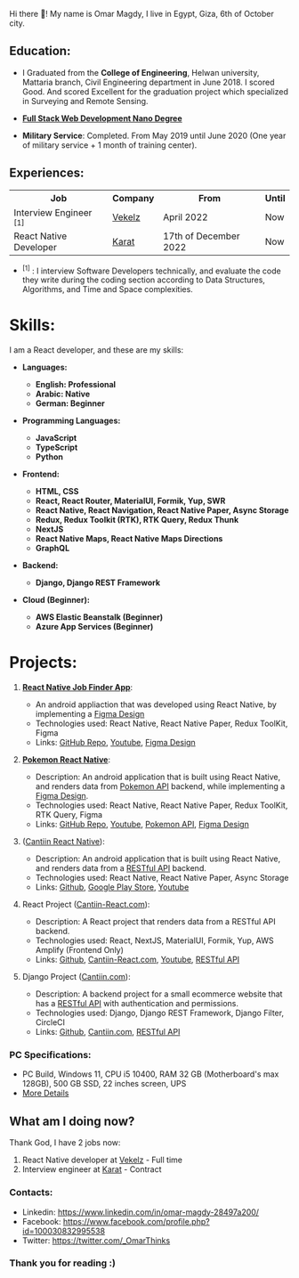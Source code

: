 Hi there 👋! My name is Omar Magdy, I live in Egypt,
Giza, 6th of October city.

## Education:

- I Graduated from the **College of Engineering**, Helwan university,
  Mattaria branch, Civil Engineering department in June 2018. I scored Good. And scored Excellent for the graduation project
  which specialized in Surveying and Remote Sensing.
- **[Full Stack Web Development Nano Degree](https://graduation.udacity.com/confirm/ELAEXGHP)**

- **Military Service**: Completed. From May 2019 until June 2020 (One year of military service + 1 month of training center).

## Experiences:

<table>
<tr>
<th>Job</th>
<th>Company</th>
<th>From</th>
<th>Until</th>
</tr>

<tr>
<td>Interview Engineer <sup>[1]</sup></td>
<td><a href="https://www.vekelz.com/">Vekelz</a></td>
<td>April 2022</td>
<td>Now</td>
</tr>

<tr>
<td>React Native Developer</td>
<td><a href="https://karat.com/">Karat</a></td>
<td>17th of December 2022</td>
<td>Now</td>
</tr>

</table>

- <sup>[1]</sup> : I interview Software Developers technically,
  and evaluate the code they write during the coding section
  according to Data Structures, Algorithms, and Time and Space
  complexities.

# Skills:

I am a React developer, and these are my skills:

<b>

- Languages:

  - English: Professional
  - Arabic: Native
  - German: Beginner

- Programming Languages:

  - JavaScript
  - TypeScript
  - Python

- Frontend:

  - HTML, CSS
  - React, React Router, MaterialUI, Formik, Yup, SWR
  - React Native, React Navigation, React Native Paper, Async Storage
  - Redux, Redux Toolkit (RTK), RTK Query, Redux Thunk
  - NextJS
  - React Native Maps, React Native Maps Directions
  - GraphQL

- Backend:

  - Django, Django REST Framework

- Cloud (Beginner):
  - AWS Elastic Beanstalk (Beginner)
  - Azure App Services (Beginner)

</b>

# Projects:

1. **[React Native Job Finder App](https://github.com/OmarThinks/React-Native-Job-Finder-App)**:

   - An android appliaction that was developed using React Native, by implementing a [Figma Design](https://www.figma.com/file/MhW5fBvYX41AITpgRwFDzc/React-Developer-Task-2022)
   - Technologies used: React Native, React Native Paper, Redux ToolKit, Figma
   - Links: [GitHub Repo](https://github.com/OmarThinks/React-Native-Job-Finder-App), [Youtube](https://www.youtube.com/watch?v=cr00PrrGccs), [Figma Design](https://www.figma.com/file/MhW5fBvYX41AITpgRwFDzc/React-Developer-Task-2022)

2. **[Pokemon React Native](https://github.com/OmarThinks/Pokemon-React-Native)**:

   - Description: An android application that is built using React Native, and renders data from [Pokemon API](https://pokeapi.co/docs/v2) backend, while implementing a [Figma Design](https://www.figma.com/community/file/1169058964714403349).
   - Technologies used: React Native, React Native Paper, Redux ToolKit, RTK Query, Figma
   - Links: [GitHub Repo](https://github.com/OmarThinks/Pokemon-React-Native), [Youtube](https://www.youtube.com/watch?v=iATI7d0WdeI), [Pokemon API](https://pokeapi.co/docs/v2), [Figma Design](https://www.figma.com/community/file/1169058964714403349)

3. ([Cantiin React Native](https://github.com/OmarThinks/Cantiin-React-Native)):

   - Description: An android application that is built using React Native, and renders data from a [RESTful API](https://www.cantiin.com/api/) backend.
   - Technologies used: React Native, React Native Paper, Async Storage
   - Links: [Github](https://github.com/OmarThinks/Cantiin-React-Native), [Google Play Store](https://play.google.com/store/apps/details?id=com.cantiinreactnative), [Youtube](https://www.youtube.com/watch?v=16v0MCEKS-c)

4. React Project ([Cantiin-React.com](https://www.cantiin-react.com/)):

   - Description: A React project that renders data from a RESTful API backend.
   - Technologies used: React, NextJS, MaterialUI, Formik, Yup, AWS Amplify (Frontend Only)
   - Links: [Github](https://github.com/OmarThinks/Cantiin-React-NextJS), [Cantiin-React.com](https://www.cantiin-react.com/), [Youtube](https://www.youtube.com/watch?v=sBj2vWlMLfc), [RESTful API](https://www.cantiin.com/api/)

5. Django Project ([Cantiin.com](https://www.cantiin.com/)):
   - Description: A backend project for a small ecommerce website that
     has a [RESTful API](https://www.cantiin.com/api/) with authentication
     and permissions.
   - Technologies used: Django, Django REST Framework, Django Filter, CircleCI
   - Links: [Github](https://github.com/OmarThinks/cantiin_django), [Cantiin.com](https://www.cantiin.com/), [RESTful API](https://www.cantiin.com/api/)

### PC Specifications:

- PC Build, Windows 11, CPU i5 10400, RAM 32 GB (Motherboard's max 128GB),
  500 GB SSD, 22 inches screen, UPS
- [More Details](pc.md)

<!-- [Examples](examples/microservices.md)-->

## What am I doing now?

Thank God, I have 2 jobs now:

1. React Native developer at <a href="https://vekelz.com/">Vekelz</a> - Full time
2. Interview engineer at <a href="https://karat.com/">Karat</a> - Contract

<!--




# Frontend:

- HTML
	CSS,
	BootStrap
- Google Charts
- JavaScript / TypeScript
	- NPM and NodeJS
		- Axios
		- React
			- Context, Hooks
			- React Router
			- Material UI
			- Formik, Yup
			- NextJS
			- SWR
			- Example: [Github](https://github.com/OmarThinks/Cantiin-React-NextJS), [Cantiin-React.com](https://www.cantiin-react.com/), [Youtube](https://www.youtube.com/watch?v=sBj2vWlMLfc)
		- Redux
			- Redux Toolkit (RTK), RTK Query
			- Redux Thunk
		- React Native
			- React Native Paper
			- Async Storage
			- Note: I am using [Windows](pc.md)
			- Example: [Github](https://github.com/OmarThinks/Cantiin-React-Native),
			[Google Play Store](https://play.google.com/store/apps/details?id=com.cantiinreactnative),
			[Youtube](https://www.youtube.com/watch?v=16v0MCEKS-c)



# Backend

- Python
	- Django
	- Django REST Framework
	- Example: [Github](https://github.com/OmarThinks/cantiin_django), [Cantiin.com](https://www.cantiin.com/), [Browsable API](https://www.cantiin.com/api/)






# Cloud (Beginner):

- AWS (Beginner):
	- Elastic Beanstalk
		- Example:  [Github](https://github.com/OmarThinks/cantiin_django), [Deployment](http://cantiin-dev.us-east-2.elasticbeanstalk.com/)
- Azure App Services (Biginner)








, I am applying for React jobs.
And I am [building an example with Redux](https://github.com/OmarThinks/Cantiin-Redux).
-->

<!--

Thank God, I started working at <a href="https://karat.com/">Karat</a>.
And in my free time,
-->

<!--
<table>

<tr>
	<th>Title</th>
	<th>Job</th>
	<th>Company</th>
	<th>From</th>
	<th>To</th>
	<th>Duration</th>
	<th>Notes</th>
</tr>




<tr>
	<td>On-Board</td>
	<td>Interview Engineer</td>
	<td><a href="https://karat.com/">Karat</a></td>
	<th>April 2022</th>
	<th>June 2022</th>
	<td>2 Months</td>
	<td>I started the training</td>
</tr>


<tr>
	<td>Apprentice</td>
	<td>Interview Engineer</td>
	<td><a href="https://karat.com/">Karat</a></td>
	<th>June 2022</th>
	<th>August 2022</th>
	<td>2 Months</td>
	<td>I passed the initial training</td>
</tr>


<tr>
	<td>Expert</td>
	<td>Interview Engineer</td>
	<td><a href="https://karat.com/">Karat</a></td>
	<th>August 2022</th>
	<th>Now</th>
	<td>~</td>
	<td>I got promoted to Expert and started interviewing Software Developers</td>
</tr>



</table>
-->

<!--






## Backend:


- Python
	- Django, Django REST Framework, django_filter
	- Flask, SQLAlchemy, Pydantic
	- unittest, pytest
	- pymongo, redis-py
	- pika, celery
	- [Examples](examples/python.md)
	- [Cantiin.com](https://www.cantiin.com/)





## Others:
- Git, Github
- Postman
- Waterfall and Agile Frameworks
- Docker, Docker Compose
- RabbitMQ
- CircleCI
- [Examples](examples/microservices.md)











- PHP
	- Laravel, Eloquent, Blade
	- [Example](https://github.com/OmarThinks/Laravel-Project)
- C#
	- ASP.NET Core:
		- NuGet, Razor Pages, MVC, Web API, Blazor
		- Entity Framework, Code generator, Identity
		- [Examples](examples/cs.md)
- JavaScript
	- ExpressJS, EJS
	- Mongoose, Sequelize
	- Mocha, Chai
	- [Example](https://github.com/OmarThinks/expressjs_mongo_project)

-->

<!--

- Architecture:
-->

<!--

## AWS (Beginner):
- Amplify
- Lambda
- [Examples](examples/aws.md)

-->

<!-- DynamoDB -->

<!--








## Backend:


- [Python](https://www.w3schools.com/python/)
	- [Django](https://docs.djangoproject.com),
	[Django REST Framework](https://www.django-rest-framework.org/) (DRF),
	[django_filter](https://django-filter.readthedocs.io/en/stable/guide/rest_framework.html#quickstart),
	[Djoser](https://djoser.readthedocs.io) (Authentication)
	- [Flask](https://flask.palletsprojects.com/en/2.0.x/),
	[SQLAlchemy](https://www.sqlalchemy.org/),
	[Pydantic](https://pydantic-docs.helpmanual.io/)
	- [unittest](https://docs.python.org/3/library/unittest.html),
		[pytest](https://pypi.org/project/pytest/)
	- [pymongo](https://pymongo.readthedocs.io/en/stable/tutorial.html)
	- [redis-py](https://github.com/andymccurdy/redis-py)
	- [pika](https://pika.readthedocs.io/en/stable/),
	[celery](https://docs.celeryproject.org/)
	- Examples
- [C#](https://www.w3schools.com/cs/)
	- [ASP.NET Core](https://docs.microsoft.com/en-us/aspnet/core/introduction-to-aspnet-core):
		- [NuGet](https://www.nuget.org/)
		- [Razor Pages](https://docs.microsoft.com/en-us/aspnet/core/tutorials/razor-pages),
			[MVC](https://docs.microsoft.com/en-us/aspnet/core/tutorials/first-mvc-app/start-mvc),
			[Web API](https://docs.microsoft.com/en-us/aspnet/core/tutorials/first-web-api)
		- [Entity Framework](https://docs.microsoft.com/en-us/ef/core/), [Code generator](https://docs.microsoft.com/en-us/aspnet/core/fundamentals/tools/dotnet-aspnet-codegenerator), [Identity](https://docs.microsoft.com/en-us/aspnet/core/security/authentication/identity)





## Microservices Architecture (Beginner):
- [Docker](https://www.docker.com/)
- [Docker Compose](https://docs.docker.com/compose/)
- [CircleCI](https://circleci.com/)








## Frontend:
- [HTML](https://www.w3schools.com/html/)
	[CSS](https://www.w3schools.com/css/default.asp),
	[BootStrap](https://www.w3schools.com/bootstrap4/)
- [JavaScript](https://www.w3schools.com/js/)
	- [NPM](https://www.npmjs.com/) and NodeJS
		- [React](https://reactjs.org/), [Redux](https://redux.js.org/)
		- [Axios](https://axios-http.com/)










## Others:
- [Git](https://git-scm.com/), [Github](https://github.com/)
- [Postman](https://www.postman.com/)
- Waterfall and Agile Frameworks













-->

<!--

## Summary:

- **Frontend**: HTML, CSS, BootStrap, JavaScript, React
- **Backend**: RESTful APIs, Authentication, SQL, NoSQL, MongoDB, ORM, ODM, Testing, Templating Engines, Redis
- **Microservices** (Beginner): Docker, Docker Compose, Message Brokers, CircleCI
-->

<!--



- [JavaScript](https://www.w3schools.com/js/)
	- [ExpressJS](https://expressjs.com/), [Sequelize](https://sequelize.org/master/),
	[Mongoose](https://www.npmjs.com/package/mongoose)
	- [Mocha](https://mochajs.org/),
	[Chai](https://www.chaijs.com/)
	[Jinja](https://jinja.palletsprojects.com/)

-->

<!--
**OmarThinks/OmarThinks** is a ✨ _special_ ✨ repository because its `README.md` (this file) appears on your GitHub profile.

Here are some ideas to get you started:

- 🔭 I’m currently working on ...
- 🌱 I’m currently learning ...
- 👯 I’m looking to collaborate on ...
- 🤔 I’m looking for help with ...
- 💬 Ask me about ...
- 📫 How to reach me: ...
- ⚡ Fun fact: ...
-->

### Contacts:

- Linkedin: https://www.linkedin.com/in/omar-magdy-28497a200/
- Facebook: https://www.facebook.com/profile.php?id=100030832995538
- Twitter: https://twitter.com/_OmarThinks

### Thank you for reading :)

